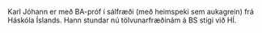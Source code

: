 Karl Jóhann er með BA-próf í sálfræði (með heimspeki sem aukagrein) frá Háskóla Íslands. Hann stundar nú tölvunarfræðinám á BS stigi við HÍ.
